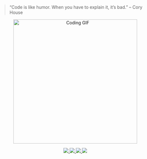 > “Code is like humor. When you have to explain it, it’s bad.” – Cory House

<p align="center">
  <img src="https://media.giphy.com/media/qgQUggAC3Pfv687qPC/giphy.gif" width="400" alt="Coding GIF">
</p>

<p align="center">
  <a href="https://x.com/kartik___doda" target="_blank">
    <img src="https://img.shields.io/badge/Twitter-blue?logo=twitter&logoColor=white&style=for-the-badge">
  </a>
  <a href="https://opalescent-crater-f04.notion.site/Projects-1c6dae29fdcd80d0b553f38d9ee15fb6" target="_blank">
    <img src="https://img.shields.io/badge/projects-black?logo=portfolio&logoColor=white&style=for-the-badge">
  </a>
  <a href="https://www.linkedin.com/in/kartikd4152g/" target="_blank">
    <img src="https://img.shields.io/badge/LinkedIn-blue?logo=linkedin&logoColor=white&style=for-the-badge">
  </a>
  <a href="https://opalescent-crater-f04.notion.site/Blogs-1c6dae29fdcd8028b428c07483a25c91" target="_blank">
    <img src="https://img.shields.io/badge/Blogs-red?style=for-the-badge">
  </a>
</p>
